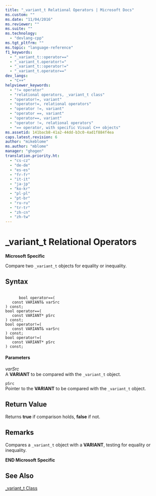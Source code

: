 ```yaml
---
title: "_variant_t Relational Operators | Microsoft Docs"
ms.custom: ""
ms.date: "11/04/2016"
ms.reviewer: ""
ms.suite: ""
ms.technology: 
  - "devlang-cpp"
ms.tgt_pltfrm: ""
ms.topic: "language-reference"
f1_keywords: 
  - "_variant_t::operator=="
  - "_variant_t.operator!="
  - "_variant_t::operator!="
  - "_variant_t.operator=="
dev_langs: 
  - "C++"
helpviewer_keywords: 
  - "!= operator"
  - "relational operators, _variant_t class"
  - "operator!=, variant"
  - "operator!=, relational operators"
  - "operator !=, variant"
  - "operator ==, variant"
  - "operator==, variant"
  - "operator !=, relational operators"
  - "== operator, with specific Visual C++ objects"
ms.assetid: 141bacb8-41a2-44dd-b3c0-4ad1f884f4ea
caps.latest.revision: 6
author: "mikeblome"
ms.author: "mblome"
manager: "ghogen"
translation.priority.ht: 
  - "cs-cz"
  - "de-de"
  - "es-es"
  - "fr-fr"
  - "it-it"
  - "ja-jp"
  - "ko-kr"
  - "pl-pl"
  - "pt-br"
  - "ru-ru"
  - "tr-tr"
  - "zh-cn"
  - "zh-tw"
---
```

# _variant_t Relational Operators
**Microsoft Specific**  
  
 Compare two `_variant_t` objects for equality or inequality.  
  
## Syntax  
  
```  
  
      bool operator==(  
   const VARIANT& varSrc   
) const;  
bool operator==(  
   const VARIANT* pSrc   
) const;  
bool operator!=(  
   const VARIANT& varSrc   
) const;  
bool operator!=(  
   const VARIANT* pSrc   
) const;  
```  
  
#### Parameters  
 *varSrc*  
 A **VARIANT** to be compared with the `_variant_t` object.  
  
 `pSrc`  
 Pointer to the **VARIANT** to be compared with the `_variant_t` object.  
  
## Return Value  
 Returns **true** if comparison holds, **false** if not.  
  
## Remarks  
 Compares a `_variant_t` object with a **VARIANT**, testing for equality or inequality.  
  
 **END Microsoft Specific**  
  
## See Also  
 [_variant_t Class](../cpp/variant-t-class.md)